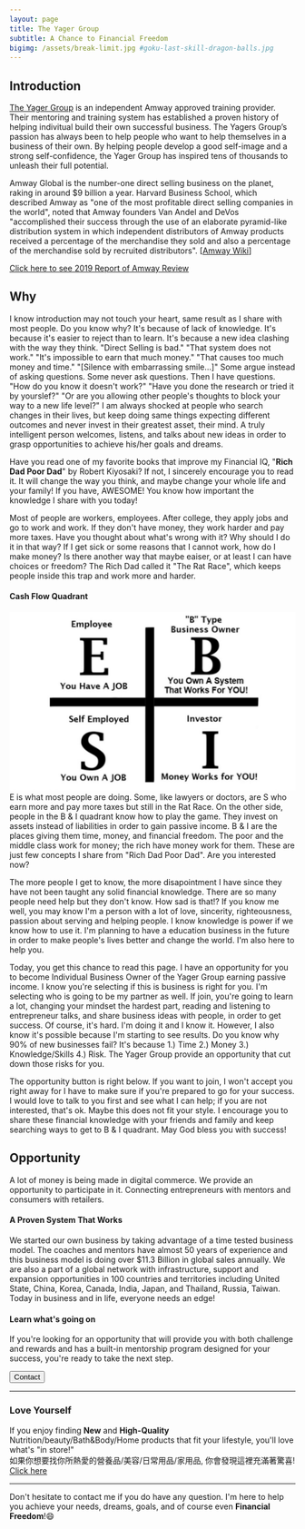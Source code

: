 ```yaml
---
layout: page
title: The Yager Group
subtitle: A Chance to Financial Freedom
bigimg: /assets/break-limit.jpg #goku-last-skill-dragon-balls.jpg
---
```


## Introduction

[The Yager Group] is an independent Amway approved training provider. Their mentoring and training system has established a proven history of helping indivitual build their own successful business. The Yagers Group’s passion has always been to help people who want to help themselves in a business of their own. By helping people develop a good self-image and a strong self-confidence, the Yager Group has inspired tens of thousands to unleash their full potential.

Amway Global is the number-one direct selling business on the planet, raking in around $9 billion a year. Harvard Business School, which described Amway as "one of the most profitable direct selling companies in the world", noted that Amway founders Van Andel and DeVos "accomplished their success through the use of an elaborate pyramid-like distribution system in which independent distributors of Amway products received a percentage of the merchandise they sold and also a percentage of the merchandise sold by recruited distributors". [[Amway Wiki]]

[Click here to see 2019 Report of Amway Review]

## Why

I know introduction may not touch your heart, same result as I share with most people. Do you know why? It's because of lack of knowledge. It's because it's easier to reject than to learn. It's because a new idea clashing with the way they think. "Direct Selling is bad." "That system does not work." "It's impossible to earn that much money." "That causes too much money and time." "[Silence with embarrassing smile...]" Some argue instead of asking questions. Some never ask questions. Then I have questions. "How do you know it doesn't work?" "Have you done the research or tried it by yourslef?" "Or are you allowing other people's thoughts to block your way to a new life level?" I am always shocked at people who search changes in their lives, but keep doing same things expecting different outcomes and never invest in their greatest asset, their mind. A truly intelligent person welcomes, listens, and talks about new ideas in order to grasp opportunities to achieve his/her goals and dreams.

Have you read one of my favorite books that improve my Financial IQ, "<b>Rich Dad Poor Dad</b>" by Robert Kiyosaki? If not, I sincerely encourage you to read it. It will change the way you think, and maybe change your whole life and your family! If you have, AWESOME! You know how important the knowledge I share with you today!

Most of people are workers, employees. After college, they apply jobs and go to work and work. If they don't have money, they work harder and pay more taxes. Have you thought about what's wrong with it? Why should I do it in that way? If I get sick or some reasons that I cannot work, how do I make money? Is there another way that maybe eaiser, or at least I can have choices or freedom? The Rich Dad called it "The Rat Race", which keeps people inside this trap and work more and harder. 

#### Cash Flow Quadrant
![cash-flow-quadrant](/assets/cash-flow-quadrant.jpg)
E is what most people are doing. Some, like lawyers or doctors, are S who earn more and pay more taxes but still in the Rat Race. On the other side, people in the B & I quadrant know how to play the game. They invest on assets instead of liabilities in order to gain passive income. B & I are the places giving them time, money, and financial freedom. The poor and the middle class work for money; the rich have money work for them. These are just few concepts I share from "Rich Dad Poor Dad". Are you interested now?

The more people I get to know, the more disapointment I have since they have not been taught any solid financial knowledge. There are so many people need help but they don't know. How sad is that!? If you know me well, you may know I'm a person with a lot of love, sincerity, righteousness, passion about serving and helping people. I know knowledge is power if we know how to use it. I'm planning to have a education business in the future in order to make people's lives better and change the world. I'm also here to help you.

Today, you get this chance to read this page. I have an opportunity for you to become Individual Business Owner of the Yager Group earning passive income. I know you're selecting if this is business is right for you. I'm selecting who is going to be my partner as well. If join, you're going to learn a lot,  changing your mindset the hardest part, reading and listening to entrepreneur talks, and share business ideas with people, in order to get success. Of course, it's hard. I'm doing it and I know it. However, I also know it's possible because I'm starting to see results. Do you know why 90% of new businesses fail? It's because 1.) Time 2.) Money 3.) Knowledge/Skills 4.) Risk. The Yager Group provide an opportunity that cut down those risks for you. 

The opportunity button is right below. If you want to join, I won't accept you right away for I have to make sure if you're prepared to go for your success. I would love to talk to you first and see what I can help;  if you are not interested, that's ok. Maybe this does not fit your style. I encourage you to share these financial knowledge with your friends and family and keep searching ways to get to B & I quadrant. May God bless you with success!

## Opportunity

A lot of money is being made in digital commerce. We provide an opportunity to participate in it.
Connecting entrepreneurs with mentors and consumers with retailers.

#### A Proven System That Works

We started our own business by taking advantage of a time tested business model. The coaches and mentors have almost 50 years of experience and this business model is doing over $11.3 Billion in global sales annually.
We are also a part of a global network with infrastructure, support and expansion opportunities in 100 countries and territories including United State, China, Korea, Canada, India, Japan, and Thailand, Russia, Taiwan.
Today in business and in life, everyone needs an edge!

#### Learn what's going on

If you're looking for an opportunity that will provide you with both challenge and rewards and has a built-in mentorship program designed for your success, you're ready to take the next step.

<!--<div class="contact-box" >-->
<button type="submit" id="info-button">Contact</button>
<!--</div>-->

---

### Love Yourself

If you enjoy finding <b>New</b> and <b>High-Quality</b> Nutrition/beauty/Bath&Body/Home products that fit your lifestyle, you'll love what's "in store!"  
如果你想要找你所熱愛的營養品/美容/日常用品/家用品, 你會發現這裡充滿著驚喜!  
[Click here]

---


Don't hesitate to contact me if you do have any question. I'm here to help you achieve your needs,  dreams, goals, and of course even <b>Financial Freedom</b>!:smile: 

<!--![Business Card - 1](/assets/BC-1.png)-->
<!--![Business Card - 2](/assets/BC-2.png)-->


[Click here]: https://www.amway.com/tomyhhc  
[Click here to see 2019 Report of Amway Review]: https://www.ecosecretariat.org/amway-mlm-review/
[The Yager Group]: https://www.amway.com/about-amway/yagergroup
[Amway Wiki]: https://en.wikipedia.org/wiki/Amway
